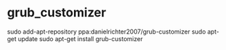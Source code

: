 # grub_customizer



sudo add-apt-repository ppa:danielrichter2007/grub-customizer
sudo apt-get update
sudo apt-get install grub-customizer
